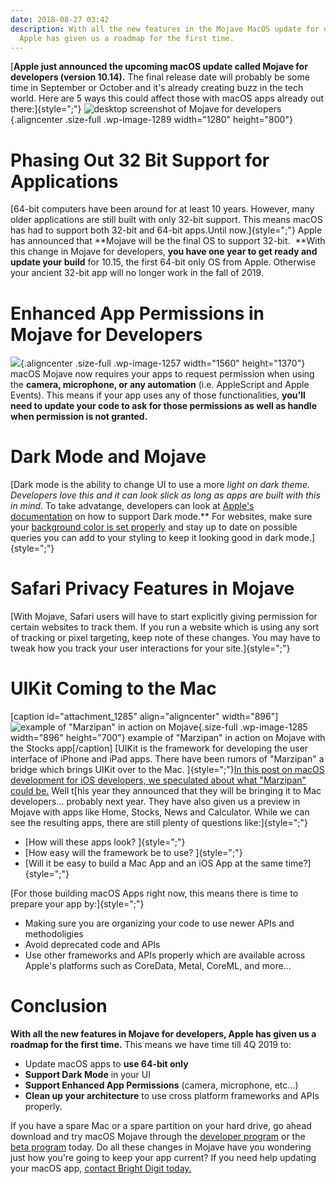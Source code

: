 ```yaml
---
date: 2018-08-27 03:42
description: With all the new features in the Mojave MacOS update for developers,
  Apple has given us a roadmap for the first time.
---
```

[**Apple just announced the upcoming macOS update called Mojave for
developers (version 10.14).** The final release date will probably be
some time in September or October and it\'s already creating buzz in the
tech world. Here are 5 ways this could affect those with macOS apps
already out there:]{style=";"} ![desktop screenshot of Mojave for
developers](https://brightdigit.com/wp-content/uploads/2018/08/macOS-Mojave-Screenshot.jpg){.aligncenter
.size-full .wp-image-1289 width="1280" height="800"}

# Phasing Out 32 Bit Support for Applications

[64-bit computers have been around for at least 10 years. However, many
older applications are still built with only 32-bit support. This means
macOS has had to support both 32-bit and 64-bit apps.Until
now.]{style=";"} Apple has announced that **Mojave will be the final OS
to support 32-bit.  **With this change in Mojave for developers, **you
have one year to get ready and update your build** for 10.15, the first
64-bit only OS from Apple. Otherwise your ancient 32-bit app will no
longer work in the fall of 2019.

# Enhanced App Permissions in Mojave for Developers

![](https://brightdigit.com/wp-content/uploads/2018/07/Screen-Shot-2018-07-13-at-2.57.43-PM.png){.aligncenter
.size-full .wp-image-1257 width="1560" height="1370"} macOS Mojave now
requires your apps to request permission when using the **camera,
microphone, or any automation** (i.e. AppleScript and Apple Events).
This means if your app uses any of those functionalities, **you\'ll need
to update your code to ask for those permissions as well as handle when
permission is not granted.**

# Dark Mode and Mojave

[Dark mode is the ability to change UI to use a more *light on
dark *theme. Developers love this and it can look slick as long as apps
are built with this in mind.** To take advatange, developers can look at
[Apple\'s
documentation](https://developer.apple.com/documentation/appkit/supporting_dark_mode_in_your_interface) on
how to support Dark mode.** For websites, make sure your [background
color is set
properly](https://twitter.com/kkuldar/status/1006208146464002049) and
stay up to date on possible queries you can add to your styling to keep
it looking good in dark mode.]{style=";"}

# Safari Privacy Features in Mojave

[With Mojave, Safari users will have to start explicitly giving
permission for certain websites to track them. If you run a website
which is using any sort of tracking or pixel targeting, keep note of
these changes. You may have to tweak how you track your user
interactions for your site.]{style=";"}

# UIKit Coming to the Mac

\[caption id=\"attachment_1285\" align=\"aligncenter\"
width=\"896\"\]![example of \"Marzipan\" in action on
Mojave](https://brightdigit.com/wp-content/uploads/2018/07/Screen-Shot-2018-08-06-at-4.35.30-PM-e1533587827702.png){.size-full
.wp-image-1285 width="896" height="700"} example of \"Marzipan\" in
action on Mojave with the Stocks app\[/caption\] [UIKit is the framework
for developing the user interface of iPhone and iPad apps. There have
been rumors of "Marzipan" a bridge which brings UIKit over to the
Mac. ]{style=";"}[In this post on macOS development for iOS developers,
we speculated about what "Marzipan" could
be.](https://brightdigit.com/blog/2018/02/16/macos-development-ios-developers/)
Well t[his year they announced that they will be bringing it to Mac
developers\... probably next year. They have also given us a preview in
Mojave with apps like Home, Stocks, News and Calculator. While we can
see the resulting apps, there are still plenty of questions
like:]{style=";"}

-   [How will these apps look? ]{style=";"}
-   [How easy will the framework be to use? ]{style=";"}
-   [Will it be easy to build a Mac App and an iOS App at the same
    time?]{style=";"}

[For those building macOS Apps right now, this means there is time to
prepare your app by:]{style=";"}

-   Making sure you are organizing your code to use newer APIs and
    methodoligies
-   Avoid deprecated code and APIs
-   Use other frameworks and APIs properly which are available across
    Apple\'s platforms such as CoreData, Metal, CoreML, and more\...

# Conclusion

**With all the new features in Mojave for developers, Apple has given us
a roadmap for the first time.** This means we have time till 4Q 2019 to:

-   Update macOS apps to **use 64-bit only**
-   **Support Dark Mode** in your UI
-   **Support Enhanced App Permissions** (camera, microphone, etc\...)
-   **Clean up your architecture** to use cross platform frameworks and
    APIs properly.

If you have a spare Mac or a spare partition on your hard drive, go
ahead download and try macOS Mojave through the [developer
program](http://developer.apple.com) or the [beta
program](https://beta.apple.com/sp/betaprogram/) today. Do all these
changes in Mojave have you wondering just how you\'re going to keep your
app current? If you need help updating your macOS app, [contact Bright
Digit today.](https://brightdigit.com/contact/)